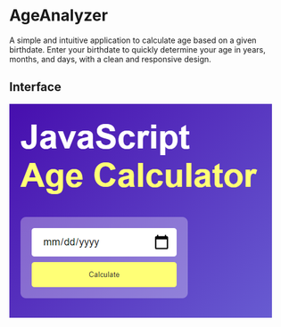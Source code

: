 # AgeAnalyzer
A simple and intuitive application to calculate age based on a given birthdate. Enter your birthdate to quickly determine your age in years, months, and days, with a clean and responsive design.

## Interface

![AgeAnalyzer](/AgeAnalyzer.png)
